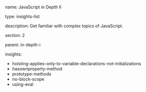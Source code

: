 name: JavaScript in Depth II

type: insights-list

description: Get familiar with complex topics of JavaScript.

section: 2

parent: in-depth-i

insights:
  - hoisting-applies-only-to-variable-declarations-not-initializations
  - hasownproperty-method
  - prototype-methods
  - no-block-scope
  - using-eval

